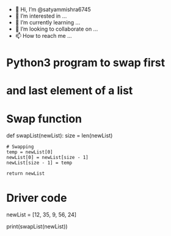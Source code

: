 - 👋 Hi, I’m @satyammishra6745
- 👀 I’m interested in ...
- 🌱 I’m currently learning ...
- 💞️ I’m looking to collaborate on ...
- 📫 How to reach me ...

<!---
satyammishra6745/satyammishra6745 is a ✨ special ✨ repository because its `README.md` (this file) appears on your GitHub profile.
You can click the Preview link to take a look at your changes.
--->
# Python3 program to swap first
# and last element of a list

# Swap function
def swapList(newList):
	size = len(newList)
	
	# Swapping 
	temp = newList[0]
	newList[0] = newList[size - 1]
	newList[size - 1] = temp
	
	return newList
	
# Driver code
newList = [12, 35, 9, 56, 24]

print(swapList(newList))
